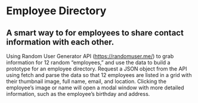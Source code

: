 # Employee Directory
## A smart way to for employees to share contact information with each other.
Using Random User Generator API (https://randomuser.me/) to grab information for 12 random “employees,” and use the data to build a prototype for an employee directory.
Request a JSON object from the API using fetch and parse the data so that 12 employees are listed in a grid with their thumbnail image, full name, email, and location.
Clicking the employee’s image or name will open a modal window with more detailed information, such as the employee’s birthday and address.